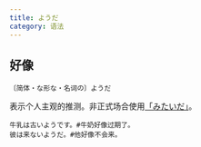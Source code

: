 ```yaml
---
title: ようだ
category: 语法
---
```


## 好像

`〔简体・な形な・名词の〕ようだ`

表示个人主观的推测。非正式场合使用[「みたいだ」](../mitai)。

```example
牛乳は古いようです。#牛奶好像过期了。
彼は来ないようだ。#他好像不会来。
```
